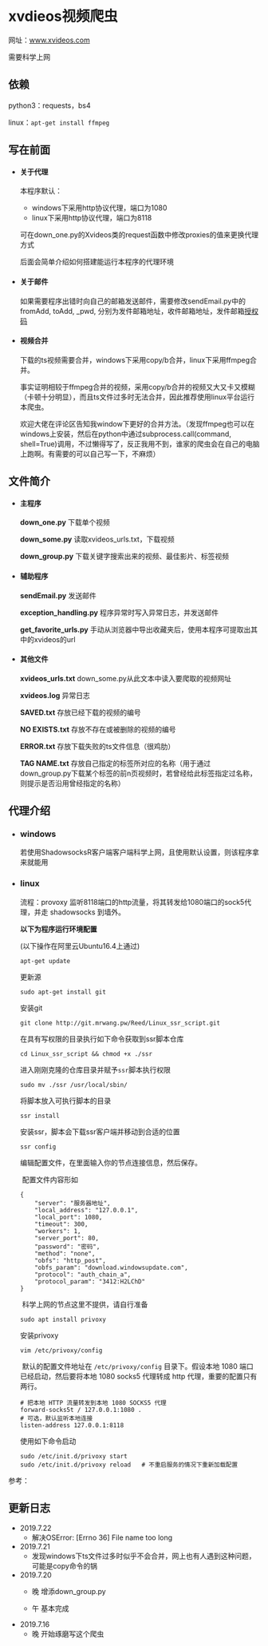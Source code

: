 # xvdieos视频爬虫

网址：www.xvideos.com

需要科学上网

## 依赖

python3：requests，bs4

linux：`apt-get install ffmpeg`

## 写在前面

* #### 关于代理

  本程序默认：

  * windows下采用http协议代理，端口为1080
  * linux下采用http协议代理，端口为8118

  可在down_one.py的Xvideos类的request函数中修改proxies的值来更换代理方式

  后面会简单介绍如何搭建能运行本程序的代理环境

* #### 关于邮件

  如果需要程序出错时向自己的邮箱发送邮件，需要修改sendEmail.py中的fromAdd, toAdd, \_pwd, 分别为发件邮箱地址，收件邮箱地址，发件邮箱[授权码](https://jingyan.baidu.com/article/8ebacdf065a1f149f65cd5b5.html "网易邮箱如何设置授权码")

* #### 视频合并

  下载的ts视频需要合并，windows下采用copy/b合并，linux下采用ffmpeg合并。

  事实证明相较于ffmpeg合并的视频，采用copy/b合并的视频又大又卡又模糊（卡顿十分明显），而且ts文件过多时无法合并，因此推荐使用linux平台运行本爬虫。

  欢迎大佬在评论区告知我window下更好的合并方法。（发现ffmpeg也可以在windows上安装，然后在python中通过subprocess.call(command, shell=True)调用，不过懒得写了，反正我用不到，谁家的爬虫会在自己的电脑上跑啊。有需要的可以自己写一下，不麻烦）

## 文件简介

* #### 主程序

  **down_one.py** 下载单个视频

  **down_some.py**  读取xvideos_urls.txt，下载视频

  **down_group.py** 下载关键字搜索出来的视频、最佳影片、标签视频

* #### 辅助程序

  **sendEmail.py** 发送邮件

  **exception_handling.py** 程序异常时写入异常日志，并发送邮件

  **get_favorite_urls.py** 手动从浏览器中导出收藏夹后，使用本程序可提取出其中的xvideos的url

* #### 其他文件

  **xvideos_urls.txt** down_some.py从此文本中读入要爬取的视频网址

  **xvideos.log**  异常日志

  **SAVED.txt** 存放已经下载的视频的编号

  **NO EXISTS.txt** 存放不存在或被删除的视频的编号

  **ERROR.txt**  存放下载失败的ts文件信息（很鸡肋）

  **TAG NAME.txt** 存放自己指定的标签所对应的名称（用于通过down_group.py下载某个标签的前n页视频时，若曾经给此标签指定过名称，则提示是否沿用曾经指定的名称）

## 代理介绍

* ### windows

  若使用ShadowsocksR客户端客户端科学上网，且使用默认设置，则该程序拿来就能用

* ### linux

  流程：provoxy 监听8118端口的http流量，将其转发给1080端口的sock5代理，并走 shadowsocks 到墙外。

  **以下为程序运行环境配置**

  (以下操作在阿里云Ubuntu16.4上通过)

  `apt-get update` 

  更新源

  `sudo apt-get install git` 

  安装git

  `git clone http://git.mrwang.pw/Reed/Linux_ssr_script.git`

   在具有写权限的目录执行如下命令获取到ssr脚本仓库

  `cd Linux_ssr_script && chmod +x ./ssr` 

  进入刚刚克隆的仓库目录并赋予`ssr`脚本执行权限

  `sudo mv ./ssr /usr/local/sbin/`

  将脚本放入可执行脚本的目录

  `ssr install `

  安装ssr，脚本会下载ssr客户端并移动到合适的位置

  `ssr config`

  编辑配置文件，在里面输入你的节点连接信息，然后保存。

  ​	配置文件内容形如

  ```
  {
      "server": "服务器地址",
      "local_address": "127.0.0.1",
      "local_port": 1080,
      "timeout": 300,
      "workers": 1,
      "server_port": 80,
      "password": "密码",
      "method": "none",
      "obfs": "http_post",
      "obfs_param": "download.windowsupdate.com",
      "protocol": "auth_chain_a",
      "protocol_param": "3412:H2LChD"
  }
  ```

  ​	科学上网的节点这里不提供，请自行准备

  `sudo apt install privoxy` 

  安装privoxy

  `vim /etc/privoxy/config`

  ​	默认的配置文件地址在 `/etc/privoxy/config` 目录下。假设本地 1080 端口已经启动，然后要将本地 1080 socks5 代理转成 http 代理，重要的配置只有两行。

  ```
  # 把本地 HTTP 流量转发到本地 1080 SOCKS5 代理
  forward-socks5t / 127.0.0.1:1080 .
  # 可选，默认监听本地连接
  listen-address 127.0.0.1:8118
  ```

  使用如下命令启动

  ```
  sudo /etc/init.d/privoxy start
  sudo /etc/init.d/privoxy reload   # 不重启服务的情况下重新加载配置
  ```

参考：


## 更新日志

* 2019.7.22
  * 解决OSError: [Errno 36] File name too long
* 2019.7.21
  * 发现windows下ts文件过多时似乎不会合并，网上也有人遇到这种问题，可能是copy命令的锅
* 2019.7.20 
  * 晚 增添down_group.py

  * 午 基本完成
* 2019.7.16 
  * 晚 开始琢磨写这个爬虫